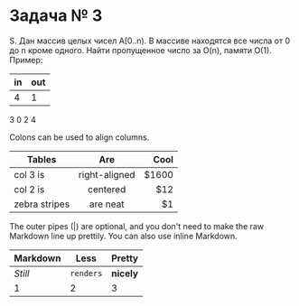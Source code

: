 Задача № 3
========================
S. Дан массив целых чисел A[0..n). В массиве находятся все числа от 0 до n кроме одного. Найти пропущенное число за O(n), памяти O(1). Пример:

in | out
--- | ---
4 | 1
3 0 2 4

Colons can be used to align columns.

| Tables        | Are           | Cool  |
| ------------- |:-------------:| -----:|
| col 3 is      | right-aligned | $1600 |
| col 2 is      | centered      |   $12 |
| zebra stripes | are neat      |    $1 |

The outer pipes (|) are optional, and you don't need to make the raw Markdown line up prettily. You can also use inline Markdown.

Markdown | Less | Pretty
--- | --- | ---
*Still* | `renders` | **nicely**
1 | 2 | 3

